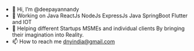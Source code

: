 - 👋 Hi, I’m @deepayannandy
- 👀 Working on Java ReactJs NodeJs ExpressJs Java SpringBoot Flutter and IOT
- 🌱 Helping different Startups MSMEs and individual clients By bringing their imagination into Reality. 
- 📫 How to reach me dnyindia@gmail.com

